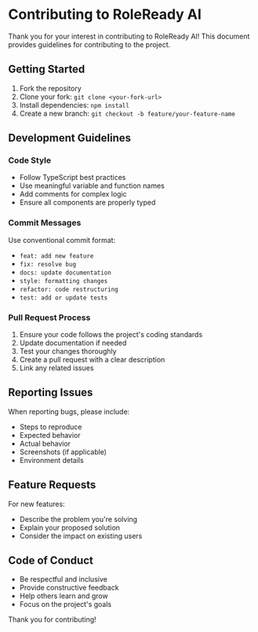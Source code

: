 # Contributing to RoleReady AI

Thank you for your interest in contributing to RoleReady AI! This document provides guidelines for contributing to the project.

## Getting Started

1. Fork the repository
2. Clone your fork: `git clone <your-fork-url>`
3. Install dependencies: `npm install`
4. Create a new branch: `git checkout -b feature/your-feature-name`

## Development Guidelines

### Code Style
- Follow TypeScript best practices
- Use meaningful variable and function names
- Add comments for complex logic
- Ensure all components are properly typed

### Commit Messages
Use conventional commit format:
- `feat: add new feature`
- `fix: resolve bug`
- `docs: update documentation`
- `style: formatting changes`
- `refactor: code restructuring`
- `test: add or update tests`

### Pull Request Process

1. Ensure your code follows the project's coding standards
2. Update documentation if needed
3. Test your changes thoroughly
4. Create a pull request with a clear description
5. Link any related issues

## Reporting Issues

When reporting bugs, please include:
- Steps to reproduce
- Expected behavior
- Actual behavior
- Screenshots (if applicable)
- Environment details

## Feature Requests

For new features:
- Describe the problem you're solving
- Explain your proposed solution
- Consider the impact on existing users

## Code of Conduct

- Be respectful and inclusive
- Provide constructive feedback
- Help others learn and grow
- Focus on the project's goals

Thank you for contributing!
